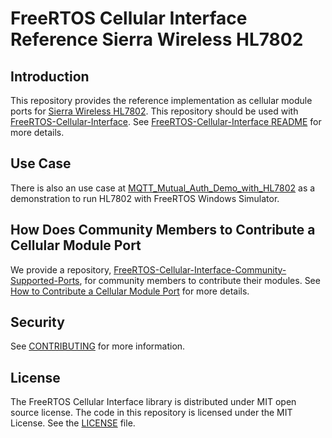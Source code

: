 # FreeRTOS Cellular Interface Reference Sierra Wireless HL7802

## Introduction

This repository provides the reference implementation as cellular module ports for [Sierra Wireless HL7802](https://www.sierrawireless.com/iot-modules/lpwa-modules/hl7802/). This repository should be used with [FreeRTOS-Cellular-Interface](https://github.com/FreeRTOS/FreeRTOS-Cellular-Interface). See [FreeRTOS-Cellular-Interface README](https://github.com/FreeRTOS/FreeRTOS-Cellular-Interface/blob/main/README.md) for more details.

## Use Case

There is also an use case at [MQTT_Mutual_Auth_Demo_with_HL7802](https://github.com/FreeRTOS/FreeRTOS/tree/main/FreeRTOS-Plus/Demo/FreeRTOS_Cellular_Interface_Windows_Simulator/MQTT_Mutual_Auth_Demo_with_HL7802) as a demonstration to run HL7802 with FreeRTOS Windows Simulator.

## How Does Community Members to Contribute a Cellular Module Port

We provide a repository, [FreeRTOS-Cellular-Interface-Community-Supported-Ports](https://github.com/FreeRTOS/FreeRTOS-Cellular-Interface-Community-Supported-Ports), for community members to contribute their modules. See [How to Contribute a Cellular Module Port](https://github.com/FreeRTOS/FreeRTOS-Cellular-Interface-Community-Supported-Ports#how-to-contribute-a-cellular-module-port) for more details.

## Security

See [CONTRIBUTING](CONTRIBUTING.md#security-issue-notifications) for more information.

## License

The FreeRTOS Cellular Interface library is distributed under MIT open source license. The code in this repository is licensed under the MIT License. See the [LICENSE](LICENSE) file.
